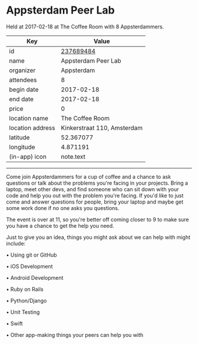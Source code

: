 # Appsterdam Peer Lab
Held at 2017-02-18 at The Coffee Room with 8 Appsterdammers.
        
|Key|Value
|---|---|
|id|[237689484](https://www.meetup.com/appsterdam/events/237689484/)|
|name|Appsterdam Peer Lab|
|organizer|Appsterdam|
|attendees|8|
|begin date|2017-02-18|
|end date|2017-02-18|
|price|0|
|location name|The Coffee Room|
|location address|Kinkerstraat 110, Amsterdam|
|latitude|52.367077|
|longitude|4.871191|
|(in-app) icon|note.text|

---

Come join Appsterdammers for a cup of coffee and a chance to ask questions or talk about the problems you're facing in your projects. Bring a laptop, meet other devs, and find someone who can sit down with your code and help you out with the problem you're facing. If you'd like to just come and answer questions for people, bring your laptop and maybe get some work done if no one asks you questions.

The event is over at 11, so you're better off coming closer to 9 to make sure you have a chance to get the help you need.

Just to give you an idea, things you might ask about we can help with might include:

• Using git or GitHub

• iOS Development

• Android Development

• Ruby on Rails

• Python/Django

• Unit Testing

• Swift

• Other app-making things your peers can help you with


